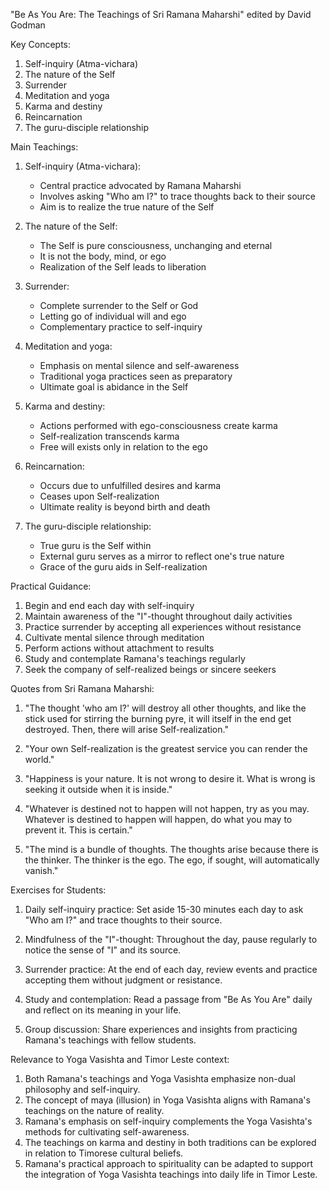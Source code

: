 "Be As You Are: The Teachings of Sri Ramana Maharshi" edited by David Godman

Key Concepts:
1. Self-inquiry (Atma-vichara)
2. The nature of the Self
3. Surrender
4. Meditation and yoga
5. Karma and destiny
6. Reincarnation
7. The guru-disciple relationship

Main Teachings:

1. Self-inquiry (Atma-vichara):
   - Central practice advocated by Ramana Maharshi
   - Involves asking "Who am I?" to trace thoughts back to their source
   - Aim is to realize the true nature of the Self

2. The nature of the Self:
   - The Self is pure consciousness, unchanging and eternal
   - It is not the body, mind, or ego
   - Realization of the Self leads to liberation

3. Surrender:
   - Complete surrender to the Self or God
   - Letting go of individual will and ego
   - Complementary practice to self-inquiry

4. Meditation and yoga:
   - Emphasis on mental silence and self-awareness
   - Traditional yoga practices seen as preparatory
   - Ultimate goal is abidance in the Self

5. Karma and destiny:
   - Actions performed with ego-consciousness create karma
   - Self-realization transcends karma
   - Free will exists only in relation to the ego

6. Reincarnation:
   - Occurs due to unfulfilled desires and karma
   - Ceases upon Self-realization
   - Ultimate reality is beyond birth and death

7. The guru-disciple relationship:
   - True guru is the Self within
   - External guru serves as a mirror to reflect one's true nature
   - Grace of the guru aids in Self-realization

Practical Guidance:

1. Begin and end each day with self-inquiry
2. Maintain awareness of the "I"-thought throughout daily activities
3. Practice surrender by accepting all experiences without resistance
4. Cultivate mental silence through meditation
5. Perform actions without attachment to results
6. Study and contemplate Ramana's teachings regularly
7. Seek the company of self-realized beings or sincere seekers

Quotes from Sri Ramana Maharshi:

1. "The thought 'who am I?' will destroy all other thoughts, and like the stick used for stirring the burning pyre, it will itself in the end get destroyed. Then, there will arise Self-realization."

2. "Your own Self-realization is the greatest service you can render the world."

3. "Happiness is your nature. It is not wrong to desire it. What is wrong is seeking it outside when it is inside."

4. "Whatever is destined not to happen will not happen, try as you may. Whatever is destined to happen will happen, do what you may to prevent it. This is certain."

5. "The mind is a bundle of thoughts. The thoughts arise because there is the thinker. The thinker is the ego. The ego, if sought, will automatically vanish."

Exercises for Students:

1. Daily self-inquiry practice: Set aside 15-30 minutes each day to ask "Who am I?" and trace thoughts to their source.

2. Mindfulness of the "I"-thought: Throughout the day, pause regularly to notice the sense of "I" and its source.

3. Surrender practice: At the end of each day, review events and practice accepting them without judgment or resistance.

4. Study and contemplation: Read a passage from "Be As You Are" daily and reflect on its meaning in your life.

5. Group discussion: Share experiences and insights from practicing Ramana's teachings with fellow students.

Relevance to Yoga Vasishta and Timor Leste context:

1. Both Ramana's teachings and Yoga Vasishta emphasize non-dual philosophy and self-inquiry.
2. The concept of maya (illusion) in Yoga Vasishta aligns with Ramana's teachings on the nature of reality.
3. Ramana's emphasis on self-inquiry complements the Yoga Vasishta's methods for cultivating self-awareness.
4. The teachings on karma and destiny in both traditions can be explored in relation to Timorese cultural beliefs.
5. Ramana's practical approach to spirituality can be adapted to support the integration of Yoga Vasishta teachings into daily life in Timor Leste.